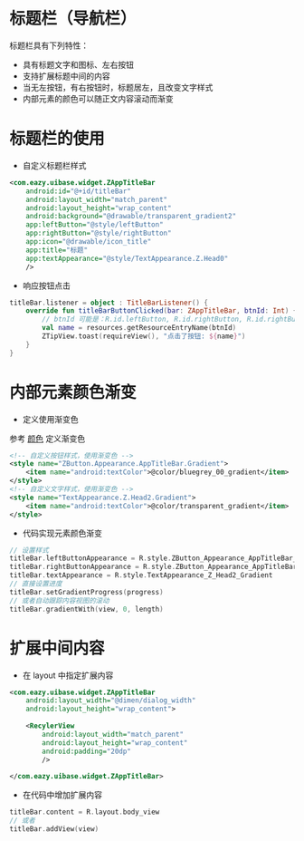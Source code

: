 # 标题栏（导航栏）
标题栏具有下列特性：
- 具有标题文字和图标、左右按钮
- 支持扩展标题中间的内容
- 当无左按钮，有右按钮时，标题居左，且改变文字样式
- 内部元素的颜色可以随正文内容滚动而渐变

# 标题栏的使用
* 自定义标题栏样式
``` xml
<com.eazy.uibase.widget.ZAppTitleBar
    android:id="@+id/titleBar"
    android:layout_width="match_parent"
    android:layout_height="wrap_content"
    android:background="@drawable/transparent_gradient2"
    app:leftButton="@style/leftButton"
    app:rightButton="@style/rightButton"
    app:icon="@drawable/icon_title"
    app:title="标题"
    app:textAppearance="@style/TextAppearance.Z.Head0"
    />
```
* 响应按钮点击
``` kotlin
titleBar.listener = object : TitleBarListener() {
    override fun titleBarButtonClicked(bar: ZAppTitleBar, btnId: Int) {
        // btnId 可能是：R.id.leftButton, R.id.rightButton, R.id.rightButton2
        val name = resources.getResourceEntryName(btnId)
        ZTipView.toast(requireView(), "点击了按钮: ${name}")
    }
}
```

# 内部元素颜色渐变
* 定义使用渐变色

参考 [颜色](docs/Colors.md) 定义渐变色
``` xml
<!-- 自定义按钮样式，使用渐变色 -->
<style name="ZButton.Appearance.AppTitleBar.Gradient">
    <item name="android:textColor">@color/bluegrey_00_gradient</item>
</style>
<!-- 自定义文字样式，使用渐变色 -->
<style name="TextAppearance.Z.Head2.Gradient">
    <item name="android:textColor">@color/transparent_gradient</item>
</style>
```
* 代码实现元素颜色渐变
``` kotlin
// 设置样式
titleBar.leftButtonAppearance = R.style.ZButton_Appearance_AppTitleBar_Gradient
titleBar.rightButtonAppearance = R.style.ZButton_Appearance_AppTitleBar_Gradient
titleBar.textAppearance = R.style.TextAppearance_Z_Head2_Gradient
// 直接设置进度
titleBar.setGradientProgress(progress)
// 或者自动跟踪内容视图的滚动
titleBar.gradientWith(view, 0, length)
```


# 扩展中间内容
* 在 layout 中指定扩展内容
``` xml
<com.eazy.uibase.widget.ZAppTitleBar
    android:layout_width="@dimen/dialog_width"
    android:layout_height="wrap_content">
    
    <RecylerView
        android:layout_width="match_parent"
        android:layout_height="wrap_content"
        android:padding="20dp"
        />
    
</com.eazy.uibase.widget.ZAppTitleBar>

```
* 在代码中增加扩展内容
``` kotlin
titleBar.content = R.layout.body_view
// 或者
titleBar.addView(view)
```